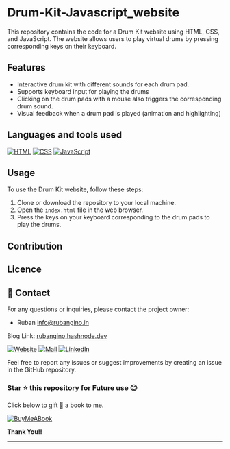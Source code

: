 # Drum-Kit-Javascript_website

This repository contains the code for a Drum Kit website using HTML, CSS, and JavaScript. The website allows users to play virtual drums by pressing corresponding keys on their keyboard. 

## Features 

- Interactive drum kit with different sounds for each drum pad.
- Supports keyboard input for playing the drums
- Clicking on the drum pads with a mouse also triggers the corresponding drum sound.
- Visual feedback when a drum pad is played (animation and highlighting)

## Languages and tools used

[![HTML](https://img.shields.io/badge/HTML-E34F26?style=for-the-badge&logo=html5&logoColor=white)](https://github.com/Ruban2205)
[![CSS](https://img.shields.io/badge/CSS-1572B6?style=for-the-badge&logo=css3&logoColor=white)](https://github.com/Ruban2205)
[![JavaScript](https://img.shields.io/badge/JavaScript-323330?style=for-the-badge&logo=javascript&logoColor=F7DF1E)](https://github.com/Ruban2205)

## Usage

To use the Drum Kit website, follow these steps: 

1. Clone or download the repository to your local machine.
2. Open the `index.html` file in the web browser.
3. Press the keys on your keyboard corresponding to the drum pads to play the drums.

## Contribution 

## Licence 

## 📧 Contact

For any questions or inquiries, please contact the project owner: 

- Ruban [info@rubangino.in](https://mailto:info@rubangino.in/)

Blog Link: [rubangino.hashnode.dev](https://rubangino.hashnode.dev/)

[![Website](https://img.shields.io/badge/website-000000?style=for-the-badge&logo=About.me&logoColor=white)](https://rubangino.in/)
[![Mail](https://img.shields.io/badge/Email-D14836?style=for-the-badge&logo=gmail&logoColor=white)](mailto:info@rubangino.in)
[![LinkedIn](https://img.shields.io/badge/LinkedIn-0077B5?style=for-the-badge&logo=linkedin&logoColor=white)](https://www.linkedin.com/in/ruban-gino-singh/)

Feel free to report any issues or suggest improvements by creating an issue in the GitHub repository.

### Star ⭐ this repository for Future use 😊

Click below to gift 🎁 a book to me.

[![BuyMeABook](https://img.shields.io/badge/Buy%20Me%20a%20Book-ffdd00?style=for-the-badge&logo=buy-me-a-book&logoColor=black)
](https://bit.ly/3M5jxLd)

**Thank You!!**

<hr/>
